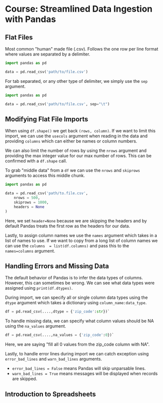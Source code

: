 # Course: Streamlined Data Ingestion with Pandas

## Flat Files

Most common "human" made file (.csv). Follows the one row per line format where values are separated by a delimiter.

```python
import pandas as pd

data = pd.read_csv('path/to/file.csv')

```

For tab separated, or any other type of delimiter, we simply use the `sep` argument.

```python
import pandas as pd

data = pd.read_csv('path/to/file.csv', sep="\t")
```

## Modifying Flat File Imports

When using `df.shape()` we get back `(rows, column)`. If we want to limit this import, we can use the `usecols` argument when reading in the data and providing `columns` which can either be names or column numbers.

We can also limit the number of rows by using the `nrows` argument and providing the max integer value for our max number of rows. This can be confirmed with a `df.shape` call.

To grab "middle data" from a `df` we can use the `nrows` and `skiprows` arguments to access this middle chunk.

```python
import pandas as pd

data = pd.read_csv('path/to.file.csv',
    nrows = 500,
    skiprows = 1000,
    headers = None
)
```

Here, we set `header=None` because we are skipping the headers and by default Pandas treats the first row as the headers for our data.

Lastly, to assign column names we use the `names` argument which takes in a list of names to use. If we want to copy from a long list of column names we can use the `columns  = list(df.columns)` and pass this to the `names=columns` argument.

## Handling Errors and Missing Data

The default behavior of Pandas is to infer the data types of columns. However, this can sometimes be wrong. We can see what data types were assigned using `print(df.dtypes)`.

During import, we can specify all or single column data types using the `dtype` argument which takes a dictionary using `column_name:data_type`.

```python
df = pd.read_csv(....,dtype = {'zip_code':str})`
```

To handle missing data, we can specify what column values should be NA using the `na_values` argument.

```python
df = pd.read_csv(....,na_values = {'zip_code':0})`
```

Here, we are saying "fill all 0 values from the zip_code column with NA".

Lastly, to handle error lines during import we can catch exception using `error_bad_lines` and `warn_bad_lines` arguments.

* `error_bad_lines = False` means Pandas will skip unparsable lines.
* `warn_bad_lines = True` means messages will be displayed when records are skipped.

## Introduction to Spreadsheets
